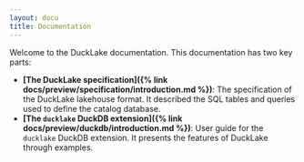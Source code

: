 ```yaml
---
layout: docu
title: Documentation
---
```


Welcome to the DuckLake documentation. This documentation has two key parts:

* **[The DuckLake specification]({% link docs/preview/specification/introduction.md %})**: The specification of the DuckLake lakehouse format. It described the SQL tables and queries used to define the catalog database.
* **[The `ducklake` DuckDB extension]({% link docs/preview/duckdb/introduction.md %})**: User guide for the `ducklake` DuckDB extension. It presents the features of DuckLake through examples.
